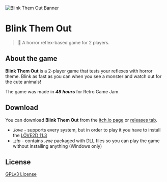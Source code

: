 ![Blink Them Out Banner](https://img.itch.zone/aW1nLzk1Mzc2Ny5wbmc=/original/cEUAMK.png)

# Blink Them Out
> 👀 A horror reflex-based game for 2 players.

## About the game
**Blink Them Out** is a 2-player game that tests your reflexes with horror theme. Blink as fast as you can when you see a monster and watch out for the cute animals! 

The game was made in ***48 hours*** for Retro Game Jam.

## Download
You can download **Blink Them Out** from the [itch.io page](https://exler.itch.io/Blink) or [releases tab](https://github.com/exler/blink-them-out/releases). 
* *.love* - supports every system, but in order to play it you have to install the [LÖVE2D 11.3](https://love2d.org/)
* *.zip* - contains *.exe* packaged with DLL files so you can play the game without installing anything (Windows only)

## License
[GPLv3 License](LICENSE)

